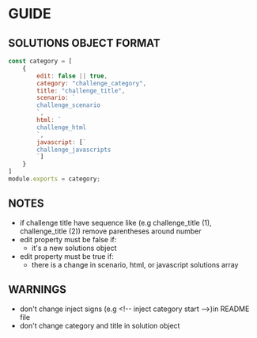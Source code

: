 # GUIDE
## SOLUTIONS OBJECT FORMAT
```js
const category = [
    {
        edit: false || true,
        category: "challenge_category",
        title: "challenge_title",
        scenario: `
        challenge_scenario
        `,
        html: `
        challenge_html
        `,
        javascript: [`
        challenge_javascripts
        `]
    }
]
module.exports = category;
```
## NOTES
- if challenge title have sequence like (e.g challenge_title (1), challenge_title (2)) remove parentheses around number
- edit property must be false if:
    - it's a new solutions object
- edit property must be true if: 
    - there is a change in scenario, html, or javascript solutions array
## WARNINGS
- don't change inject signs (e.g <\!-- inject category start -->)in README file 
- don't change category and title in solution object